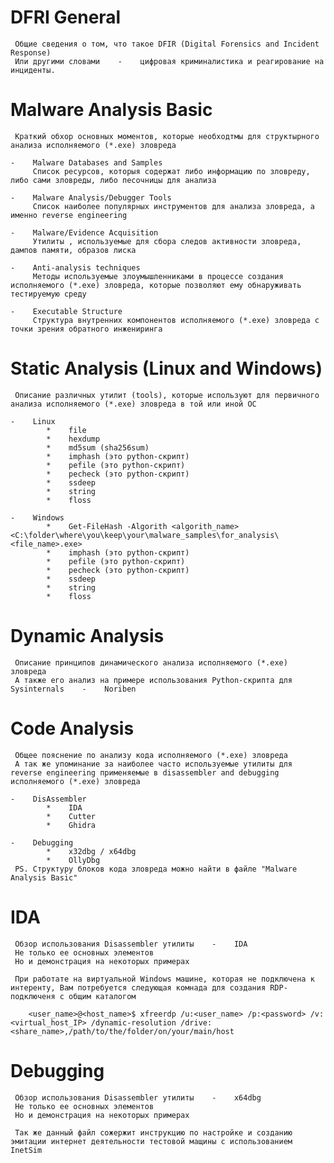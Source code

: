 #    DFRI General
     Общие сведения о том, что такое DFIR (Digital Forensics and Incident Response)
     Или другими словами    -    цифровая криминалистика и реагирование на инциденты.

#    Malware Analysis Basic
     Краткий обхор основных моментов, которые необходтмы для структырного анализа исполняемого (*.exe) зловреда

    -    Malware Databases and Samples
         Список ресурсов, которыя содержат либо информацию по зловреду, либо сами зловреды, либо песочницы для анализа

    -    Malware Analysis/Debugger Tools
         Список наиболее популярных инструментов для анализа зловреда, а именно reverse engineering

    -    Malware/Evidence Acquisition
         Утилиты , используемые для сбора следов активности зловреда, дампов памяти, образов лиска

    -    Anti-analysis techniques
         Методы используемые злоумышленниками в процессе создания исполняемого (*.exe) зловреда, которые позволяют ему обнаруживать тестируемую среду

    -    Executable Structure
         Структура внутренних компонентов исполняемого (*.exe) зловреда с точки зрения обратного инжениринга

#    Static Analysis (Linux and Windows)
     Описание различных утилит (tools), которые используют для первичного анализа исполняемого (*.exe) зловреда в той или иной ОС

    -    Linux
            *    file
            *    hexdump
            *    md5sum (sha256sum)
            *    imphash (это python-скрипт)
            *    pefile (это python-скрипт)
            *    pecheck (это python-скрипт)
            *    ssdeep
            *    string
            *    floss

    -    Windows
            *    Get-FileHash -Algorith <algorith_name> <C:\folder\where\you\keep\your\malware_samples\for_analysis\<file_name>.exe>
            *    imphash (это python-скрипт)
            *    pefile (это python-скрипт)
            *    pecheck (это python-скрипт)
            *    ssdeep
            *    string
            *    floss

#    Dynamic Analysis
     Описание принципов динамического анализа исполняемого (*.exe) зловреда
     А также его анализ на примере использования Python-скрипта для Sysinternals    -    Noriben

#    Code Analysis
     Общее пояснение по анализу кода исполняемого (*.exe) зловреда
     А так же упоминание за наиболее часто используемые утилиты для reverse engineering применяемые в disassembler and debugging исполняемого (*.exe) зловреда

    -    DisAssembler
            *    IDA
            *    Cutter
            *    Ghidra

    -    Debugging
            *    x32dbg / x64dbg
            *    OllyDbg
     PS. Структуру блоков кода зловреда можно найти в файле "Malware Analysis Basic"

#    IDA
     Обзор использования Disassembler утилиты    -    IDA
     Не только ее основных элементов
     Но и демонстрация на некоторых примерах

     При работате на виртуальной Windows машине, которая не подключена к интеренту, Вам потребуется следующая комнада для создания RDP-подключеня с общим каталогом

        <user_name>@<host_name>$ xfreerdp /u:<user_name> /p:<password> /v:<virtual_host_IP> /dynamic-resolution /drive:<share_name>,/path/to/the/folder/on/your/main/host

#    Debugging
     Обзор использования Disassembler утилиты    -    x64dbg
     Не только ее основных элементов
     Но и демонстрация на некоторых примерах

     Так же данный файл сожержит инструкцию по настройке и созданию эмитации интернет деятельности тестовой мащины с использованием InetSim
     
     
     
     
            

    
